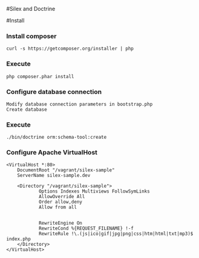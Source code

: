 #Silex and Doctrine

#Install

### Install composer
	curl -s https://getcomposer.org/installer | php
### Execute

	php composer.phar install

### Configure database connection
	Modify database connection parameters in bootstrap.php
	Create database
### Execute
	./bin/doctrine orm:schema-tool:create
	
### Configure Apache VirtualHost

	<VirtualHost *:80>
        DocumentRoot "/vagrant/silex-sample"
        ServerName silex-sample.dev

        <Directory "/vagrant/silex-sample">
                Options Indexes Multiviews FollowSymLinks
                AllowOverride All
                Order allow,deny
                Allow from all


                RewriteEngine On
                RewriteCond %{REQUEST_FILENAME} !-f
                RewriteRule !\.(js|ico|gif|jpg|png|css|htm|html|txt|mp3)$ index.php
        </Directory>
	</VirtualHost>
